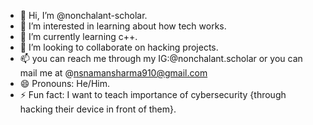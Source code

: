 - 👋 Hi, I’m @nonchalant-scholar.
- 👀 I’m interested in learning about how tech works.
- 🌱 I’m currently learning c++.
- 💞️ I’m looking to collaborate on hacking projects.
- 📫 you can reach me through my IG:@nonchalant.scholar or you can mail me at @nsnamansharma910@gmail.com
- 😄 Pronouns: He/Him.
- ⚡ Fun fact: I want to teach importance of cybersecurity {through hacking their device in front of them}. 

<!---
nonchalant-scholar/nonchalant-scholar is a ✨ special ✨ repository because its `README.md` (this file) appears on your GitHub profile.
You can click the Preview link to take a look at your changes.
--->
